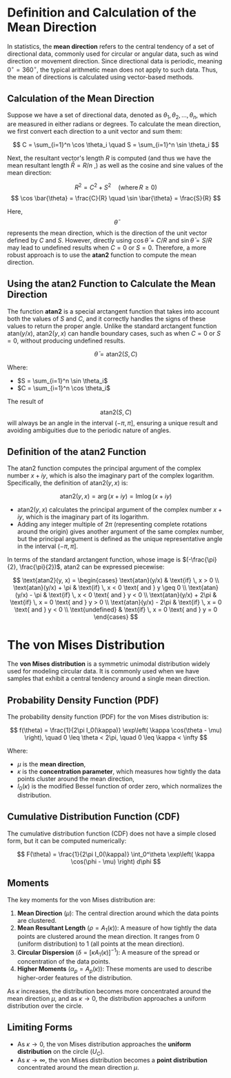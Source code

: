 # Definition and Calculation of the Mean Direction

In statistics, the **mean direction** refers to the central tendency of a set of directional data, commonly used for circular or angular data, such as wind direction or movement direction. Since directional data is periodic, meaning $0^\circ = 360^\circ$, the typical arithmetic mean does not apply to such data. Thus, the mean of directions is calculated using vector-based methods.

## Calculation of the Mean Direction

Suppose we have a set of directional data, denoted as $\theta_1, \theta_2, \dots, \theta_n$, which are measured in either radians or degrees. To calculate the mean direction, we first convert each direction to a unit vector and sum them:

$$
C = \sum_{i=1}^n \cos \theta_i \quad S = \sum_{i=1}^n \sin \theta_i
$$

Next, the resultant vector's length $R$ is computed (and thus we have the mean resultant length $\bar{R} = R/n$ ,) as well as the cosine and sine values of the mean direction:

$$
R^2 = C^2 + S^2 \quad \text{(where} \, R \geq 0 \text{)}
$$
$$
\cos \bar{\theta} = \frac{C}{R} \quad \sin \bar{\theta} = \frac{S}{R}
$$

Here, $$\bar{\theta}$$ represents the mean direction, which is the direction of the unit vector defined by $C$ and $S$. However, directly using $\cos \bar{\theta} = C/R$ and $\sin \bar{\theta} = S/R$ may lead to undefined results when $C = 0$ or $S = 0$. Therefore, a more robust approach is to use the **atan2** function to compute the mean direction.

## Using the $\text{atan2}$ Function to Calculate the Mean Direction

The function **atan2** is a special arctangent function that takes into account both the values of $S$ and $C$, and it correctly handles the signs of these values to return the proper angle. Unlike the standard arctangent function $\text{atan}(y/x)$, $\text{atan2}(y, x)$ can handle boundary cases, such as when $C = 0$ or $S = 0$, without producing undefined results.

$$
\bar{\theta} = \text{atan2}(S, C)
$$

Where:

- $S = \sum_{i=1}^n \sin \theta_i$
- $C = \sum_{i=1}^n \cos \theta_i$

The result of $$\text{atan2}(S, C)$$ will always be an angle in the interval $(-\pi, \pi]$, ensuring a unique result and avoiding ambiguities due to the periodic nature of angles.

## Definition of the $\text{atan2}$ Function

The $\text{atan2}$ function computes the principal argument of the complex number $x + iy$, which is also the imaginary part of the complex logarithm. Specifically, the definition of $\text{atan2}(y, x)$ is:

$$
\text{atan2}(y, x) = \arg(x + iy) = \text{Im} \log(x + iy)
$$

- $\text{atan2}(y, x)$ calculates the principal argument of the complex number $x + iy$, which is the imaginary part of its logarithm.
- Adding any integer multiple of $2\pi$ (representing complete rotations around the origin) gives another argument of the same complex number, but the principal argument is defined as the unique representative angle in the interval $(-\pi, \pi]$.

In terms of the standard arctangent function, whose image is $(-\frac{\pi}{2}, \frac{\pi}{2})$, $\text{atan2}$ can be expressed piecewise:

$$
\text{atan2}(y, x) =
\begin{cases}
\text{atan}(y/x) & \text{if} \, x > 0 \\
\text{atan}(y/x) + \pi & \text{if} \, x < 0 \text{ and } y \geq 0 \\
\text{atan}(y/x) - \pi & \text{if} \, x < 0 \text{ and } y < 0 \\
\text{atan}(y/x) + 2\pi & \text{if} \, x = 0 \text{ and } y > 0 \\
\text{atan}(y/x) - 2\pi & \text{if} \, x = 0 \text{ and } y < 0 \\
\text{undefined} & \text{if} \, x = 0 \text{ and } y = 0
\end{cases}
$$

# The von Mises Distribution

The **von Mises distribution** is a symmetric unimodal distribution widely used for modeling circular data. It is commonly used when we have samples that exhibit a central tendency around a single mean direction.

## Probability Density Function (PDF)

The probability density function (PDF) for the von Mises distribution is:

$$
f(\theta) = \frac{1}{2\pi I_0(\kappa)} \exp\left( \kappa \cos(\theta - \mu) \right), \quad 0 \leq \theta < 2\pi, \quad 0 \leq \kappa < \infty
$$

Where:
- $\mu$ is the **mean direction**,
- $\kappa$ is the **concentration parameter**, which measures how tightly the data points cluster around the mean direction,
- $I_0(\kappa)$ is the modified Bessel function of order zero, which normalizes the distribution.

## Cumulative Distribution Function (CDF)

The cumulative distribution function (CDF) does not have a simple closed form, but it can be computed numerically:

$$
F(\theta) = \frac{1}{2\pi I_0(\kappa)} \int_0^\theta \exp\left( \kappa \cos(\phi - \mu) \right) d\phi
$$

## Moments

The key moments for the von Mises distribution are:

1. **Mean Direction** ($\mu$): The central direction around which the data points are clustered.
2. **Mean Resultant Length** ($\rho = A_1(\kappa)$): A measure of how tightly the data points are clustered around the mean direction. It ranges from 0 (uniform distribution) to 1 (all points at the mean direction).
3. **Circular Dispersion** ($\delta = \left[ \kappa A_1(\kappa) \right]^{-1}$): A measure of the spread or concentration of the data points.
4. **Higher Moments** ($\alpha_p = A_p(\kappa)$): These moments are used to describe higher-order features of the distribution.

As $\kappa$ increases, the distribution becomes more concentrated around the mean direction $\mu$, and as $\kappa \to 0$, the distribution approaches a uniform distribution over the circle.

## Limiting Forms

- As $\kappa \to 0$, the von Mises distribution approaches the **uniform distribution** on the circle ($U_C$).
- As $\kappa \to \infty$, the von Mises distribution becomes a **point distribution** concentrated around the mean direction $\mu$.
